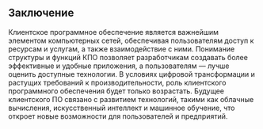 ## Заключение

Клиентское программное обеспечение является важнейшим элементом компьютерных сетей, обеспечивая пользователям доступ к ресурсам и услугам, а также взаимодействие с ними. Понимание структуры и функций КПО позволяет разработчикам создавать более эффективные и удобные приложения, а пользователям — лучше оценить доступные технологии. В условиях цифровой трансформации и растущих требований к производительности, роль клиентского программного обеспечения будет только возрастать. Будущее клиентского ПО связано с развитием технологий, такими как облачные вычисления, искусственный интеллект и машинное обучение, что откроет новые возможности для пользователей и предприятий.
